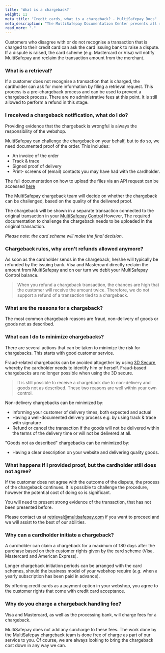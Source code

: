 ```yaml
---
title: 'What is a chargeback?'
weight: 11
meta_title: "Credit cards, what is a chargeback? - MultiSafepay Docs"
meta_description: "The MultiSafepay Documentation Center presents all relevant information about our Plugins and API. You can also find support pages for Payment Methods, Tools and General Questions as well as the contact details of our Support and Integration Teams."
read_more: "."
---
```



Customers who disagree with or do not recognise a transaction that is charged to their credit card can ask the card issuing bank to raise a dispute. If a dispute is raised, the card scheme (e.g. Mastercard or Visa) will notify MultiSafepay and reclaim the transaction amount from the merchant.

### What is a retrieval?

If a customer does not recognise a transaction that is charged, the cardholder can ask for more information by filing a retrieval request. This process is a pre-chargeback process and can be used to prevent a chargeback process. There are no administrative fees at this point. It is still allowed to perform a refund in this stage.

### I received a chargeback notification, what do I do?

Providing evidence that the chargeback is wrongful is always the responsibility of the webshop.

MultiSafepay can challenge the chargeback on your behalf, but to do so, we need documented proof of the order. This includes:

* An invoice of the order
* Track & trace
* Signed proof of delivery
* Print- screens of (email) contacts you may have had with the cardholder.

The full documentation on how to upload the files via an API request can be accessed [here](/api/#chargeback)

The MultiSafepay chargeback team will decide on whether the chargeback can be challenged, based on the quality of the delivered proof.

The chargeback will be shown in a separate transaction connected to the original transaction in your [MultiSafepay Control](https://merchant.multisafepay.com) However, The required documentation to challenge the chargeback needs to be uploaded in the original transaction.

_Please note: the card scheme will make the final decision_.

### Chargeback rules, why aren't refunds allowed anymore?

As soon as the cardholder sends in the chargeback, he/she will typically be refunded by the issuing bank.
Visa and Mastercard directly reclaim the amount from MultiSafepay and on our turn we debit your MultiSafepay Control balance.

> When you refund a chargeback transaction, the chances are high that the customer will receive the amount twice. Therefore, we do not support a refund of a transaction tied to a chargeback.

### What are the reasons for a chargeback?

The most common chargeback reasons are fraud, non-delivery of goods or goods not as described.

### What can I do to minimize chargebacks?

There are several actions that can be taken to minimize the risk for chargebacks. This starts with good customer service.

Fraud-related chargebacks can be avoided altogether by using [3D Secure](/faq/general/what-is-3d-secure), whereby the cardholder needs to identify him or herself. Fraud-based chargebacks are no longer possible when using the 3D secure.

>It is still possible to receive a chargeback due to non-delivery and goods not as described.
These two reasons are well within your own control.

Non-delivery chargebacks can be minimized by:

* Informing your customer of delivery times, both expected and actual
* Having a well-documented delivery process e.g. by using track & trace with signature
* Refund or cancel the transaction if the goods will not be delivered within the terms of the delivery time or will not be delivered at all.

"Goods not as described" chargebacks can be minimized by:

* Having a clear description on your website and delivering quality goods.

### What happens if I provided proof, but the cardholder still does not agree?

If the customer does not agree with the outcome of the dispute, the process of the chargeback continues. It is possible to challenge the procedure, however the potential cost of doing so is significant.

You will need to present strong evidence of the transaction, that has not been presented before.

Please contact us at <retrieval@multisafepay.com> if you want to proceed and we will assist to the best of our abilities.

### Why can a cardholder initiate a chargeback?

A cardholder can claim a chargeback for a maximum of 180 days after the purchase based on their customer rights given by the card scheme (Visa, Mastercard and American Express).

Longer chargeback initiation periods can be arranged with the card schemes, should the business model of your webshop require (_e.g._ when a yearly subscription has been paid in advance).

By offering credit cards as a payment option in your webshop, you agree to the customer rights that come with credit card acceptance.

### Why do you charge a chargeback handling fee?

Visa and Mastercard, as well as the processing bank, will charge fees for a chargeback.

MultiSafepay does not add any surcharge to these fees. The work done by the MultiSafepay chargeback team is done free of charge as part of our service to you. Of course, we are always looking to bring the chargeback cost down in any way we can.
